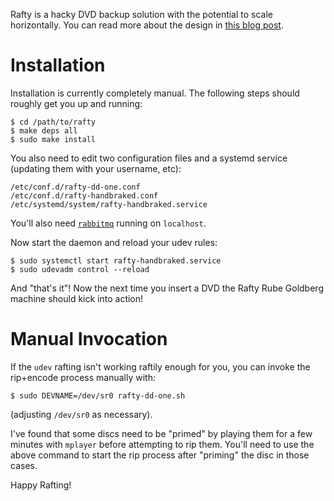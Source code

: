 Rafty is a hacky DVD backup solution with the potential to scale
horizontally.  You can read more about the design in
[this blog post](http://mgalgs.github.io/2015/04/02/rafty-dvd-backups-using-systemd-docker-rabbitmq-and-go.html).

# Installation

Installation is currently completely manual.  The following steps should
roughly get you up and running:

    $ cd /path/to/rafty
    $ make deps all
    $ sudo make install

You also need to edit two configuration files and a systemd service
(updating them with your username, etc):

    /etc/conf.d/rafty-dd-one.conf
    /etc/conf.d/rafty-handbraked.conf
    /etc/systemd/system/rafty-handbraked.service

You'll also need [`rabbitmq`](https://www.rabbitmq.com/) running on
`localhost`.

Now start the daemon and reload your udev rules:

    $ sudo systemctl start rafty-handbraked.service
    $ sudo udevadm control --reload

And "that's it"!  Now the next time you insert a DVD the Rafty Rube
Goldberg machine should kick into action!

# Manual Invocation

If the `udev` rafting isn't working raftily enough for you, you can invoke
the rip+encode process manually with:

    $ sudo DEVNAME=/dev/sr0 rafty-dd-one.sh

(adjusting `/dev/sr0` as necessary).

I've found that some discs need to be "primed" by playing them for a few
minutes with `mplayer` before attempting to rip them.  You'll need to use
the above command to start the rip process after "priming" the disc in
those cases.

Happy Rafting!

